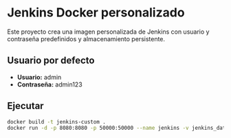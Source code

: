 # Jenkins Docker personalizado

Este proyecto crea una imagen personalizada de Jenkins con usuario y contraseña predefinidos y almacenamiento persistente.

## Usuario por defecto
- **Usuario:** admin
- **Contraseña:** admin123

## Ejecutar

```bash
docker build -t jenkins-custom .
docker run -d -p 8080:8080 -p 50000:50000 --name jenkins -v jenkins_data:/var/jenkins_home -v /var/run/docker.sock:/var/run/docker.sock jenkins-custom
